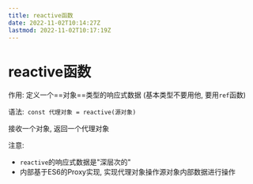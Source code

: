 ```yaml
---
title: reactive函数
date: 2022-11-02T10:14:27Z
lastmod: 2022-11-02T10:17:19Z
---
```


# reactive函数

作用: 定义一个==对象==类型的响应式数据 (基本类型不要用他, 要用`ref`​函数)

语法:`​ const 代理对象 = reactive(源对象) ​`​

接收一个对象, 返回一个代理对象

注意: 

* ​`reactive`​的响应式数据是"深层次的"
* 内部基于ES6的Proxy实现, 实现代理对象操作源对象内部数据进行操作

‍

‍
